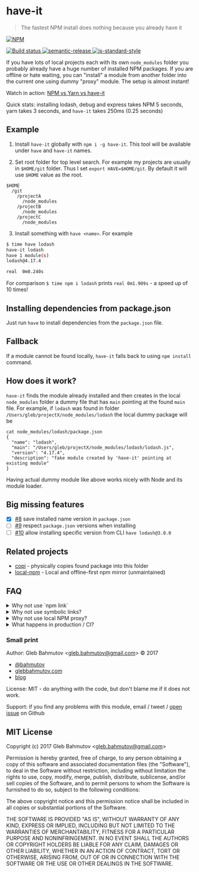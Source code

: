 # have-it

> The fastest NPM install does nothing because you already have it

[![NPM][npm-icon] ][npm-url]

[![Build status][ci-image] ][ci-url]
[![semantic-release][semantic-image] ][semantic-url]
[![js-standard-style][standard-image]][standard-url]

If you have lots of local projects each with its own `node_modules` folder
you probably already have a huge number of installed NPM packages. If you
are offline or hate waiting, you can "install" a module from another folder
into the current one using dummy "proxy" module. The setup is almost instant!

Watch in action: [NPM vs Yarn vs have-it](https://www.youtube.com/watch?v=A0o1kC3d_Co)

Quick stats: installing lodash, debug and express takes NPM 5 seconds,
yarn takes 3 seconds, and `have-it` takes 250ms (0.25 seconds)

## Example

1. Install `have-it` globally with `npm i -g have-it`. This tool will be
  available under `have` and `have-it` names.

2. Set root folder for top level search. For example my projects are usually
in `$HOME/git` folder. Thus I set `export HAVE=$HOME/git`. By default it
will use `$HOME` value as the root.

```
$HOME
  /git
    /projectA
      /node_modules
    /projectB
      /node_modules
    /projectC
      /node_modules
```

3. Install something with `have <name>`. For example

```sh
$ time have lodash
have-it lodash
have 1 module(s)
lodash@4.17.4

real  0m0.240s
```

For comparison `$ time npm i lodash` prints `real 0m1.909s` - a speed up
of 10 times!

## Installing dependencies from package.json

Just run `have` to install dependencies from the `package.json` file.

## Fallback

If a module cannot be found locally, `have-it` falls back to using
`npm install` command.

## How does it work?

`have-it` finds the module already installed and then creates in the local
`node_modules` folder a dummy file that has `main` pointing at the found
`main` file. For example, if `lodash` was found in folder
`/Users/gleb/projectX/node_modules/lodash` the local dummy package will be

```
cat node_modules/lodash/package.json
{
  "name": "lodash",
  "main": "/Users/gleb/projectX/node_modules/lodash/lodash.js",
  "version": "4.17.4",
  "description": "fake module created by 'have-it' pointing at existing module"
}
```

Having actual dummy module like above works nicely with Node and its
module loader.

## Big missing features

* [x] [#8](https://github.com/bahmutov/have-it/issues/8)
  save installed name version in `package.json`
* [ ] [#9](https://github.com/bahmutov/have-it/issues/9)
  respect `package.json` versions when installing
* [ ] [#10](https://github.com/bahmutov/have-it/issues/10)
  allow installing specific version from CLI `have lodash@3.0.0`

## Related projects

* [copi](https://github.com/bahmutov/copi) - physically copies found package
  into this folder
* [local-npm](https://github.com/nolanlawson/local-npm) - Local and
  offline-first npm mirror (unmaintained)

## FAQ

<details>
  <summary>Why not use `npm link`</summary>
  <p>`npm link` is cumbersome and links a single package *version* globally</p>
</details>

<details>
  <summary>Why not use symbolic links?</summary>
  <p>Symbolic links do not work if the linked package needs to load another
  one of its own packages. For example `debug` requires `ms`. If we
  link to `debug` package folder, then Node module loader fails to
  find `ms`</p>
</details>

<details>
  <summary>Why not use local NPM proxy?</summary>
  <p>Because it is (relatively) hard</p>
</details>

<details>
  <summary>What happens in production / CI?</summary>
  <p>Nothing, you just use `npm install` there</p>
</details>

### Small print

Author: Gleb Bahmutov &lt;gleb.bahmutov@gmail.com&gt; &copy; 2017

* [@bahmutov](https://twitter.com/bahmutov)
* [glebbahmutov.com](https://glebbahmutov.com)
* [blog](https://glebbahmutov.com/blog)

License: MIT - do anything with the code, but don't blame me if it does not work.

Support: if you find any problems with this module, email / tweet /
[open issue](https://github.com/bahmutov/have-it/issues) on Github

## MIT License

Copyright (c) 2017 Gleb Bahmutov &lt;gleb.bahmutov@gmail.com&gt;

Permission is hereby granted, free of charge, to any person
obtaining a copy of this software and associated documentation
files (the "Software"), to deal in the Software without
restriction, including without limitation the rights to use,
copy, modify, merge, publish, distribute, sublicense, and/or sell
copies of the Software, and to permit persons to whom the
Software is furnished to do so, subject to the following
conditions:

The above copyright notice and this permission notice shall be
included in all copies or substantial portions of the Software.

THE SOFTWARE IS PROVIDED "AS IS", WITHOUT WARRANTY OF ANY KIND,
EXPRESS OR IMPLIED, INCLUDING BUT NOT LIMITED TO THE WARRANTIES
OF MERCHANTABILITY, FITNESS FOR A PARTICULAR PURPOSE AND
NONINFRINGEMENT. IN NO EVENT SHALL THE AUTHORS OR COPYRIGHT
HOLDERS BE LIABLE FOR ANY CLAIM, DAMAGES OR OTHER LIABILITY,
WHETHER IN AN ACTION OF CONTRACT, TORT OR OTHERWISE, ARISING
FROM, OUT OF OR IN CONNECTION WITH THE SOFTWARE OR THE USE OR
OTHER DEALINGS IN THE SOFTWARE.

[npm-icon]: https://nodei.co/npm/have-it.svg?downloads=true
[npm-url]: https://npmjs.org/package/have-it
[ci-image]: https://travis-ci.org/bahmutov/have-it.svg?branch=master
[ci-url]: https://travis-ci.org/bahmutov/have-it
[semantic-image]: https://img.shields.io/badge/%20%20%F0%9F%93%A6%F0%9F%9A%80-semantic--release-e10079.svg
[semantic-url]: https://github.com/semantic-release/semantic-release
[standard-image]: https://img.shields.io/badge/code%20style-standard-brightgreen.svg
[standard-url]: http://standardjs.com/
